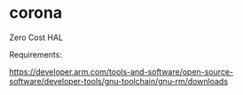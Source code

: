 # corona
Zero Cost HAL

Requirements:

https://developer.arm.com/tools-and-software/open-source-software/developer-tools/gnu-toolchain/gnu-rm/downloads
